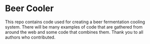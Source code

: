 Beer Cooler
===

This repo contains code used for creating a beer fermentation cooling system.
There will be many examples of code that are gathered from around the web and
some code that combines them.  Thank you to all authors who contributed.
